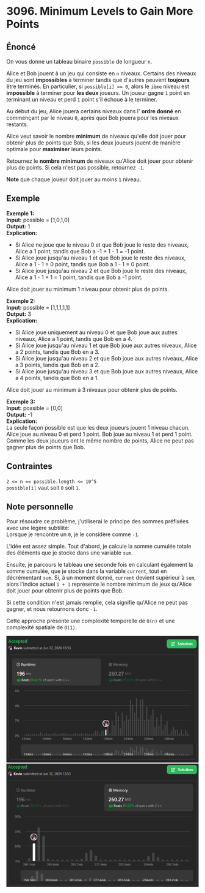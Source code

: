 # 3096. Minimum Levels to Gain More Points

## Énoncé

On vous donne un tableau binaire `possible` de longueur `n`.

Alice et Bob jouent à un jeu qui consiste en `n` niveaux. Certains des niveaux du jeu sont **impossibles** à terminer tandis que d'autres peuvent **toujours** être terminés. En particulier, si `possible[i] == 0`, alors le `ième` niveau est **impossible** à terminer pour **les deux** joueurs. Un joueur gagne `1` point en terminant un niveau et perd `1` point s'il échoue à le terminer.

Au début du jeu, Alice jouera certains niveaux dans l' **ordre donné** en commençant par le niveau `0`, après quoi Bob jouera pour les niveaux restants.

Alice veut savoir le nombre **minimum** de niveaux qu'elle doit jouer pour obtenir plus de points que Bob, si les deux joueurs jouent de manière optimale pour **maximiser** leurs points.

Retournez le **nombre minimum** de niveaux qu'Alice doit jouer pour obtenir plus de points. Si cela n'est pas possible, retournez `-1`.

**Note** que chaque joueur doit jouer au moins `1` niveau.

## Exemple

**Exemple 1:**  
**Input:** possible = [1,0,1,0]  
**Output:** 1  
**Explication:**

- Si Alice ne joue que le niveau 0 et que Bob joue le reste des niveaux, Alice a 1 point, tandis que Bob a -1 + 1 - 1 = -1 point.
- Si Alice joue jusqu'au niveau 1 et que Bob joue le reste des niveaux, Alice a 1 - 1 = 0 point, tandis que Bob a 1 - 1 = 0 point.
- Si Alice joue jusqu'au niveau 2 et que Bob joue le reste des niveaux, Alice a 1 - 1 + 1 = 1 point, tandis que Bob a -1 point.

Alice doit jouer au minimum 1 niveau pour obtenir plus de points.

**Exemple 2:**  
**Input:** possible = [1,1,1,1,1]  
**Output:** 3  
**Explication:**

- Si Alice joue uniquement au niveau 0 et que Bob joue aux autres niveaux, Alice a 1 point, tandis que Bob en a 4.
- Si Alice joue jusqu'au niveau 1 et que Bob joue aux autres niveaux, Alice a 2 points, tandis que Bob en a 3.
- Si Alice joue jusqu'au niveau 2 et que Bob joue aux autres niveaux, Alice a 3 points, tandis que Bob en a 2.
- Si Alice joue jusqu'au niveau 3 et que Bob joue aux autres niveaux, Alice a 4 points, tandis que Bob en a 1.

Alice doit jouer au minimum à 3 niveaux pour obtenir plus de points.

**Exemple 3:**  
**Input:** possible = [0,0]  
**Output:** -1  
**Explication:**  
La seule façon possible est que les deux joueurs jouent 1 niveau chacun. Alice joue au niveau 0 et perd 1 point. Bob joue au niveau 1 et perd 1 point. Comme les deux joueurs ont le même nombre de points, Alice ne peut pas gagner plus de points que Bob.

## Contraintes

`2 <= n == possible.length <= 10^5`  
`possible[i]` vaut soit `0` soit `1`.

## Note personnelle

Pour résoudre ce problème, j'utiliserai le principe des sommes préfixées avec une légère subtilité:  
Lorsque je rencontre un `0`, je le considère comme `-1`.

L'idée est assez simple. Tout d'abord, je calcule la somme cumulée totale des éléments que je stocke dans une variable `sum`.

Ensuite, je parcours le tableau une seconde fois en calculant également la somme cumulée, que je stocke dans la variable `current`, tout en décrémentant `sum`. Si, à un moment donné, `current` devient supérieur à `sum`, alors l'indice actuel `i + 1` représente le nombre minimum de jeux qu'Alice doit jouer pour obtenir plus de points que Bob.

Si cette condition n'est jamais remplie, cela signifie qu'Alice ne peut pas gagner, et nous retournons donc `-1`.

Cette approche présente une complexité temporelle de `O(n)` et une complexité spatiale de `O(1)`.

<img src="./imgs/runtime.png"/>
<img src="./imgs/memory.png"/>
